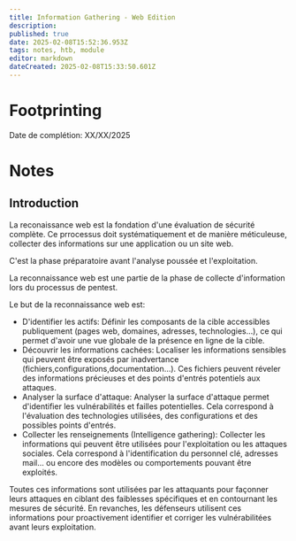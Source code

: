 ```yaml
---
title: Information Gathering - Web Edition
description: 
published: true
date: 2025-02-08T15:52:36.953Z
tags: notes, htb, module
editor: markdown
dateCreated: 2025-02-08T15:33:50.601Z
---
```


# Footprinting

Date de complétion: XX/XX/2025

# Notes

## Introduction

La reconaissance web est la fondation d'une évaluation de sécurité complète.
Ce prrocessus doit systématiquement et de manière méticuleuse, collecter des informations sur une application ou un site web.

C'est la phase préparatoire avant l'analyse poussée et l'exploitation.

La reconnaissance web est une partie de la phase de collecte d'information lors du processus de pentest.

Le but de la reconnaissance web est:
- D'identifier les actifs: Définir les composants de la cible accessibles publiquement (pages web, domaines, adresses, technologies...), ce qui permet d'avoir une vue globale de la présence en ligne de la cible.
- Découvrir les informations cachées: Localiser les informations sensibles qui peuvent être exposés par inadvertance (fichiers,configurations,documentation...). Ces fichiers peuvent réveler des informations précieuses et des points d'entrés potentiels aux attaques.
- Analyser la surface d'attaque: Analyser la surface d'attaque permet d'identifier les vulnérabilités et failles potentielles. Cela correspond à l'évaluation des technologies utilisées, des configurations et des possibles points d'entrés.
- Collecter les renseignements (Intelligence gathering): Collecter les informations qui peuvent être utilisées pour l'exploitation ou les attaques sociales. Cela correspond à l'identification du personnel clé, adresses mail... ou encore des modèles ou comportements pouvant être exploités.

Toutes ces informations sont utilisées par les attaquants pour façonner leurs attaques en ciblant des faiblesses spécifiques et en contournant les mesures de sécurité.
En revanches, les défenseurs utilisent ces informations pour proactivement identifier et corriger les vulnérabilitées avant leurs exploitation.

